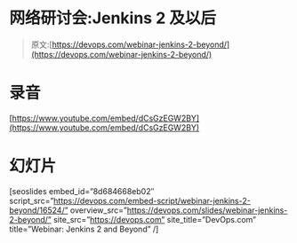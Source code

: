 # 网络研讨会:Jenkins 2 及以后

> 原文:[https://devops.com/webinar-jenkins-2-beyond/](https://devops.com/webinar-jenkins-2-beyond/)

# 录音

[https://www.youtube.com/embed/dCsGzEGW2BY](https://www.youtube.com/embed/dCsGzEGW2BY)

# 幻灯片

[seoslides embed_id=”8d684668eb02″ script_src=”https://devops.com/embed-script/webinar-jenkins-2-beyond/16524/” overview_src=”https://devops.com/slides/webinar-jenkins-2-beyond/” site_src=”https://devops.com” site_title=”DevOps.com” title=”Webinar: Jenkins 2 and Beyond” /]